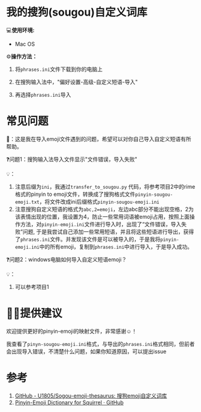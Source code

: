 # 我的搜狗(sougou)自定义词库

💻**使用环境:**
- Mac OS

⚙**操作方法：**
1. 将`phrases.ini`文件下载到你的电脑上

2. 在搜狗输入法中，"偏好设置-高级-自定义短语-导入"

3. 再选择`phrases.ini`导入

# 常见问题
🤔：这是我在导入emoji文件遇到的问题，希望可以对你自己导入自定义短语有所帮助。

❓问题1：搜狗输入法导入文件显示"文件错误，导入失败"

💡：
1. 注意后缀为`ini`，我通过`transfer_to_sougou.py` 代码，将参考项目2中的rime格式的pinyin to emoji文件，转换成了搜狗格式文件`pinyin-sougou-emoji.txt`，将文件改成ini后缀格式`pinyin-sougou-emoji.ini`
2. 注意搜狗自定义短语的格式为`abc,2=emoji`，左边abc部分不能出现空格，2为该表情出现的位置，我设置为4，防止一些常用词语被emoji占用，按照上面操作方法，对`pinyin-emoji.ini`文件进行导入时，出现了“文件错误，导入失败”问题, 于是我尝试自己添加一些常用短语，并且将这些短语进行导出，获得了`phrases.ini`文件。并发现该文件是可以被导入的，于是我将`pinyin-emoji.ini`中的所有emoji，复制到`phrases.ini`中进行导入，于是导入成功。

❓问题2：windows电脑如何导入自定义短语emoji？

💡：
1. 可以参考项目1

# 👏🏻提供建议
欢迎提供更好的pinyin-emoji的映射文件，非常感谢☺️！

我查看了`pinyn-sougou-emoji.ini`格式，与导出的`phrases.ini`格式相同，但前者会出现导入错误，不清楚什么问题，如果你知道原因，可以提出issue

# 参考
1.  [GitHub - U1805/Sogou-emoji-thesaurus: 搜狗emoji自定义词库](https://github.com/U1805/Sogou-emoji-thesaurus)
2.  [Pinyin-Emoji Dictionary for Squirrel · GitHub](https://gist.github.com/lembacon/4593540)
